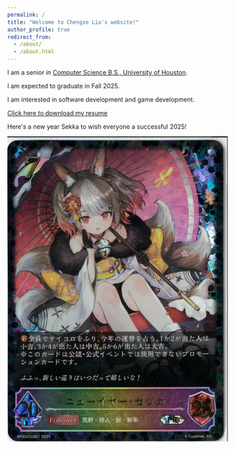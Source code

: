 ```yaml
---
permalink: /
title: "Welcome to Chengze Liu's website!"
author_profile: true
redirect_from: 
  - /about/
  - /about.html
---
```


I am a senior in [Computer Science B.S., University of Houston](https://www.uh.edu/nsm/computer-science/). 

I am expected to graduate in Fall 2025.

I am interested in software development and game development.

[Click here to download my resume](https://chengze24.github.io/files/resume_ChengzeLiu.pdf)

Here's a new year Sekka to wish everyone a successful 2025!

![](https://github.com/chengze24/chengze24.github.io/blob/master/images/sve_newyearsekka.png)
